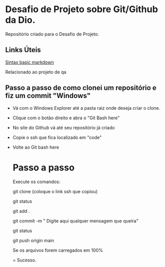 # Desafio de Projeto sobre Git/Github da Dio.
Repositório criado para o Desafio de Projeto.
## Links Úteis
[Sintax basic markdown](https://www.markdownguide.org/basic-syntax/)

Relacionado ao projeto de qa

## Passo a passo de como clonei um repositório e fiz um commit "Windows"

- Vá com o Windows Explorer até a pasta raiz onde deseja criar o clone.

- Clique com o botão direito e abra o "Git Bash here"

- No site do Github vá até seu repositório já criado

- Copie o ssh que fica localizado em "code"

- Volte ao Git bash here 

  # Passo a passo

  Execute os comandos:

  git clone (coloque o link ssh que copiou)

  git status

  git add .

  git commit -m " Digite aqui qualquer mensagem que queira"

  git status

  git push origin main

  Se os arquivos forem carregados em 100%

  = Sucesso.



 

